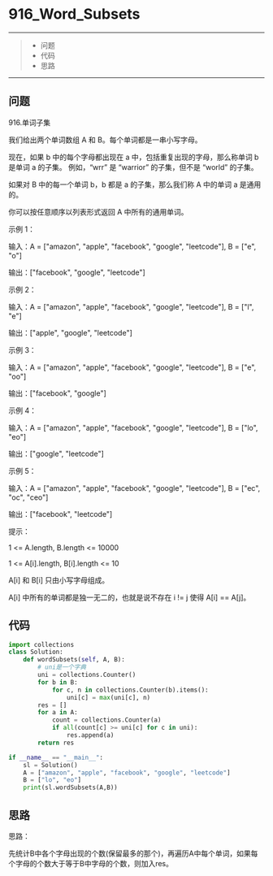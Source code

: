 # 916_Word_Subsets

------

> - 问题
> - 代码
> - 思路

---

## 问题

 916.单词子集

 

我们给出两个单词数组 A 和 B。每个单词都是一串小写字母。

 

现在，如果 b 中的每个字母都出现在 a 中，包括重复出现的字母，那么称单词 b 是单词 a 的子集。 例如，“wrr” 是 “warrior” 的子集，但不是 “world” 的子集。

 

如果对 B 中的每一个单词 b，b 都是 a 的子集，那么我们称 A 中的单词 a 是通用的。

 

你可以按任意顺序以列表形式返回 A 中所有的通用单词。

 

 

示例 1：

 

输入：A = ["amazon", "apple", "facebook", "google", "leetcode"], B = ["e", "o"]

输出：["facebook", "google", "leetcode"]

示例 2：

 

输入：A = ["amazon", "apple", "facebook", "google", "leetcode"], B = ["l", "e"]

输出：["apple", "google", "leetcode"]

示例 3：

 

输入：A = ["amazon", "apple", "facebook", "google", "leetcode"], B = ["e", "oo"]

输出：["facebook", "google"]

示例 4：

 

输入：A = ["amazon", "apple", "facebook", "google", "leetcode"], B = ["lo", "eo"]

输出：["google", "leetcode"]

示例 5：

 

输入：A = ["amazon", "apple", "facebook", "google", "leetcode"], B = ["ec", "oc", "ceo"]

输出：["facebook", "leetcode"]

提示：

 

1 <= A.length, B.length <= 10000

1 <= A[i].length, B[i].length <= 10

A[i] 和 B[i] 只由小写字母组成。

A[i] 中所有的单词都是独一无二的，也就是说不存在 i != j 使得 A[i] == A[j]。

## 代码

```python
import collections
class Solution:
    def wordSubsets(self, A, B):
        # uni是一个字典
        uni = collections.Counter()
        for b in B:
            for c, n in collections.Counter(b).items():
                uni[c] = max(uni[c], n)
        res = []
        for a in A:
            count = collections.Counter(a)
            if all(count[c] >= uni[c] for c in uni):
                res.append(a)
        return res

if __name__ == "__main__":
    sl = Solution()
    A = ["amazon", "apple", "facebook", "google", "leetcode"]
    B = ["lo", "eo"]
    print(sl.wordSubsets(A,B))
```

## 思路

思路：

先统计B中各个字母出现的个数(保留最多的那个)，再遍历A中每个单词，如果每个字母的个数大于等于B中字母的个数，则加入res。